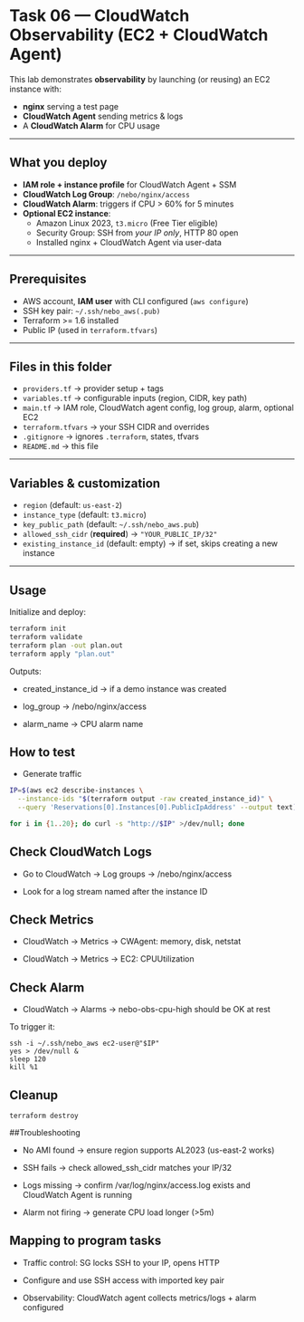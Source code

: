 # Task 06 — CloudWatch Observability (EC2 + CloudWatch Agent)

This lab demonstrates **observability** by launching (or reusing) an EC2 instance with:
- **nginx** serving a test page
- **CloudWatch Agent** sending metrics & logs
- A **CloudWatch Alarm** for CPU usage

---

## What you deploy

- **IAM role + instance profile** for CloudWatch Agent + SSM
- **CloudWatch Log Group**: `/nebo/nginx/access`
- **CloudWatch Alarm**: triggers if CPU > 60% for 5 minutes
- **Optional EC2 instance**:
  - Amazon Linux 2023, `t3.micro` (Free Tier eligible)
  - Security Group: SSH from *your IP only*, HTTP 80 open
  - Installed nginx + CloudWatch Agent via user-data

---

## Prerequisites

- AWS account, **IAM user** with CLI configured (`aws configure`)
- SSH key pair: `~/.ssh/nebo_aws(.pub)`
- Terraform >= 1.6 installed
- Public IP (used in `terraform.tfvars`)

---

## Files in this folder

- `providers.tf` → provider setup + tags  
- `variables.tf` → configurable inputs (region, CIDR, key path)  
- `main.tf` → IAM role, CloudWatch agent config, log group, alarm, optional EC2  
- `terraform.tfvars` → your SSH CIDR and overrides  
- `.gitignore` → ignores `.terraform`, states, tfvars  
- `README.md` → this file  

---

## Variables & customization

- `region` (default: `us-east-2`)  
- `instance_type` (default: `t3.micro`)  
- `key_public_path` (default: `~/.ssh/nebo_aws.pub`)  
- `allowed_ssh_cidr` (**required**) → `"YOUR_PUBLIC_IP/32"`  
- `existing_instance_id` (default: empty) → if set, skips creating a new instance  

---

## Usage

Initialize and deploy:

```bash
terraform init
terraform validate
terraform plan -out plan.out
terraform apply "plan.out"
```
Outputs:

- created_instance_id → if a demo instance was created

- log_group → /nebo/nginx/access

- alarm_name → CPU alarm name

## How to test
- Generate traffic

```bash
IP=$(aws ec2 describe-instances \
  --instance-ids "$(terraform output -raw created_instance_id)" \
  --query 'Reservations[0].Instances[0].PublicIpAddress' --output text)

for i in {1..20}; do curl -s "http://$IP" >/dev/null; done
```
## Check CloudWatch Logs

- Go to CloudWatch → Log groups → /nebo/nginx/access

- Look for a log stream named after the instance ID

## Check Metrics

- CloudWatch → Metrics → CWAgent: memory, disk, netstat

- CloudWatch → Metrics → EC2: CPUUtilization

## Check Alarm

- CloudWatch → Alarms → nebo-obs-cpu-high should be OK at rest

To trigger it:


```
ssh -i ~/.ssh/nebo_aws ec2-user@"$IP"
yes > /dev/null &
sleep 120
kill %1
``` 
## Cleanup
```
terraform destroy
```

##Troubleshooting
- No AMI found → ensure region supports AL2023 (us-east-2 works)

- SSH fails → check allowed_ssh_cidr matches your IP/32

- Logs missing → confirm /var/log/nginx/access.log exists and CloudWatch Agent is running

- Alarm not firing → generate CPU load longer (>5m)

## Mapping to program tasks
- Traffic control: SG locks SSH to your IP, opens HTTP

- Configure and use SSH access with imported key pair

- Observability: CloudWatch agent collects metrics/logs + alarm configured
